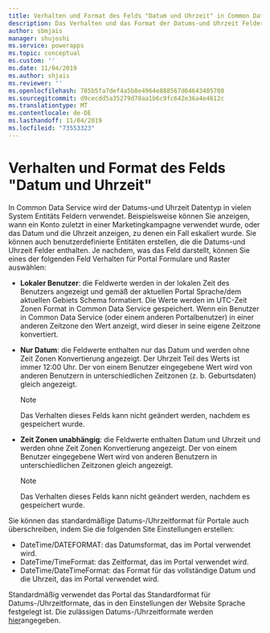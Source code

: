 ```yaml
---
title: Verhalten und Format des Felds "Datum und Uhrzeit" in Common Data Service | MicrosoftDocs
description: Das Verhalten und das Format der Datums-und Uhrzeit Felder, die in einem Portal verwendet werden.
author: sbmjais
manager: shujoshi
ms.service: powerapps
ms.topic: conceptual
ms.custom: ''
ms.date: 11/04/2019
ms.author: shjais
ms.reviewer: ''
ms.openlocfilehash: 785b5fa7def4a5b8e4964e888567d64643405708
ms.sourcegitcommit: d9cecdd5a35279d78aa1b6c9fc642e36a4e4612c
ms.translationtype: MT
ms.contentlocale: de-DE
ms.lasthandoff: 11/04/2019
ms.locfileid: "73553323"
---
```

# <a name="behavior-and-format-of-the-date-and-time-field"></a>Verhalten und Format des Felds "Datum und Uhrzeit"

In Common Data Service wird der Datums-und Uhrzeit Datentyp in vielen System Entitäts Feldern verwendet. Beispielsweise können Sie anzeigen, wann ein Konto zuletzt in einer Marketingkampagne verwendet wurde, oder das Datum und die Uhrzeit anzeigen, zu denen ein Fall eskaliert wurde. Sie können auch benutzerdefinierte Entitäten erstellen, die die Datums-und Uhrzeit Felder enthalten. Je nachdem, was das Feld darstellt, können Sie eines der folgenden Feld Verhalten für Portal Formulare und Raster auswählen: 
- **Lokaler Benutzer**: die Feldwerte werden in der lokalen Zeit des Benutzers angezeigt und gemäß der aktuellen Portal Sprache/dem aktuellen Gebiets Schema formatiert. Die Werte werden im UTC-Zeit Zonen Format in Common Data Service gespeichert. Wenn ein Benutzer in Common Data Service (oder einem anderen Portalbenutzer) in einer anderen Zeitzone den Wert anzeigt, wird dieser in seine eigene Zeitzone konvertiert.
- **Nur Datum**: die Feldwerte enthalten nur das Datum und werden ohne Zeit Zonen Konvertierung angezeigt. Der Uhrzeit Teil des Werts ist immer 12:00 Uhr. Der von einem Benutzer eingegebene Wert wird von anderen Benutzern in unterschiedlichen Zeitzonen (z. b. Geburtsdaten) gleich angezeigt.
  
  > [!Note]
  > Das Verhalten dieses Felds kann nicht geändert werden, nachdem es gespeichert wurde.
  
- **Zeit Zonen unabhängig**: die Feldwerte enthalten Datum und Uhrzeit und werden ohne Zeit Zonen Konvertierung angezeigt. Der von einem Benutzer eingegebene Wert wird von anderen Benutzern in unterschiedlichen Zeitzonen gleich angezeigt.
  
  > [!Note]
  > Das Verhalten dieses Felds kann nicht geändert werden, nachdem es gespeichert wurde.

Sie können das standardmäßige Datums-/Uhrzeitformat für Portale auch überschreiben, indem Sie die folgenden Site Einstellungen erstellen:
- DateTime/DATEFORMAT: das Datumsformat, das im Portal verwendet wird. 
- DateTime/TimeFormat: das Zeitformat, das im Portal verwendet wird. 
- DateTime/DateTimeFormat: das Format für das vollständige Datum und die Uhrzeit, das im Portal verwendet wird.

Standardmäßig verwendet das Portal das Standardformat für Datums-/Uhrzeitformate, das in den Einstellungen der Website Sprache festgelegt ist.
Die zulässigen Datums-/Uhrzeitformate werden [hier](https://docs.microsoft.com/dotnet/standard/base-types/custom-date-and-time-format-strings)angegeben.
